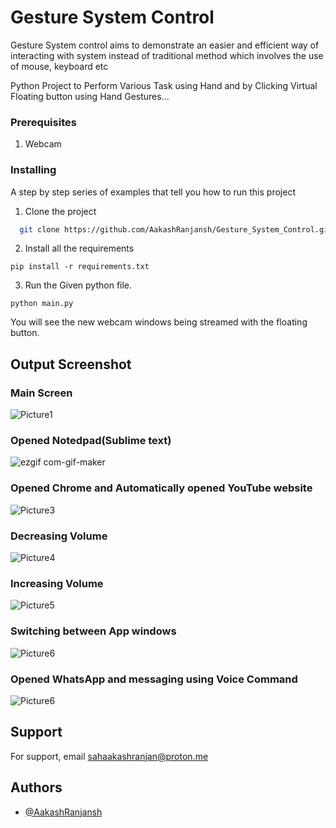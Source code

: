 # Gesture System Control
Gesture System control aims to demonstrate an easier and efficient way of interacting with system instead of traditional method which involves the use of mouse, keyboard etc

Python Project to Perform Various Task using Hand and by Clicking Virtual
Floating button using Hand Gestures...

### Prerequisites

1. Webcam

### Installing

A step by step series of examples that tell you how to run this project

1. Clone the project

```bash
  git clone https://github.com/AakashRanjansh/Gesture_System_Control.git
```

2. Install all the requirements

```
pip install -r requirements.txt
```

3. Run the Given python file.
```
python main.py
```

You will see the new webcam windows being streamed with the floating button.

## Output Screenshot

### Main Screen

![Picture1](https://user-images.githubusercontent.com/60313003/186094788-b5c47531-eabd-4ff6-a7d5-2a2116fae8e6.png)

### Opened Notedpad(Sublime text)

![ezgif com-gif-maker](https://user-images.githubusercontent.com/60313003/186093236-9a62b586-be8e-4b00-ae5e-6507f68bac8c.gif)

### Opened Chrome and Automatically opened YouTube website

![Picture3](https://user-images.githubusercontent.com/60313003/186094875-52633b09-3491-4ded-a839-e704847acb98.png)

### Decreasing Volume

![Picture4](https://user-images.githubusercontent.com/60313003/186094924-94c6fc18-222c-44d5-8db4-6c9a2a916b48.png)

### Increasing Volume 

![Picture5](https://user-images.githubusercontent.com/60313003/186094963-098c534b-cbf9-4143-be30-e68d13bd0514.png)

### Switching between App windows

![Picture6](https://user-images.githubusercontent.com/60313003/186095043-07881446-09d1-4322-8d0d-caa1dc999fd5.png)

### Opened WhatsApp and messaging using Voice Command

![Picture6](https://user-images.githubusercontent.com/60313003/186095071-ecbe9f30-f85f-4745-a12c-49fa1efcab04.jpg)

## Support

For support, email sahaakashranjan@proton.me

## Authors

- [@AakashRanjansh](https://github.com/AakashRanjansh)

